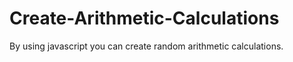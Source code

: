 # Create-Arithmetic-Calculations
By using javascript you can create random arithmetic calculations.
